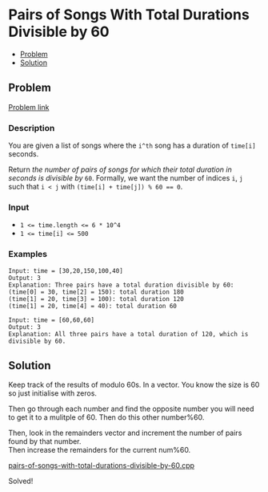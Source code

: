 # Pairs of Songs With Total Durations Divisible by 60
- [Problem](#problem)
- [Solution](#solution)

## Problem
[Problem link](https://leetcode.com/problems/pairs-of-songs-with-total-durations-divisible-by-60)

### Description
You are given a list of songs where the `i^th` song has a duration of `time[i]` seconds.

Return *the number of pairs of songs for which their total duration in seconds is divisible by* `60`. Formally, we want the number of indices `i`, `j` such that `i < j` with `(time[i] + time[j]) % 60 == 0`.

### Input


- `1 <= time.length <= 6 * 10^4`
- `1 <= time[i] <= 500`




### Examples
```
Input: time = [30,20,150,100,40]
Output: 3
Explanation: Three pairs have a total duration divisible by 60:
(time[0] = 30, time[2] = 150): total duration 180
(time[1] = 20, time[3] = 100): total duration 120
(time[1] = 20, time[4] = 40): total duration 60
```

```
Input: time = [60,60,60]
Output: 3
Explanation: All three pairs have a total duration of 120, which is divisible by 60.
```


## Solution

Keep track of the results of modulo 60s. In a vector. You know the size is 60 so just initialise with zeros.  

Then go through each number and find the opposite number you will need to get it to a mulitple of 60. Then do this other number%60.  

Then, look in the remainders vector and increment the number of pairs found by that number.  
Then increase the remainders for the current num%60.  

[pairs-of-songs-with-total-durations-divisible-by-60.cpp](./pairs-of-songs-with-total-durations-divisible-by-60.cpp)

Solved!